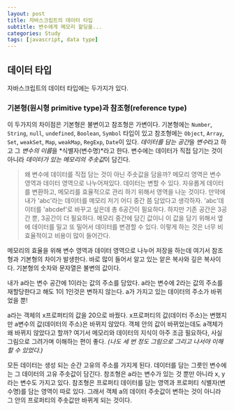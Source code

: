 ```yaml
---
layout: post
title: 자바스크립트의 데이터 타입
subtitle: 변수에게 메모리 할딩을...
categories: Study
tags: [javascript, data type]
---
```


## 데이터 타입

자바스크립트의 데이터 타입에는 두가지가 있다.

### 기본형(원시형 primitive type)과 참조형(reference type)

이 두가지의 차이점은 기본형은 불변이고 참조형은 가변이다.
기본형에는 `Number`, `String`, `null`, `undefined`, `Boolean`, `Symbol` 타입이 있고 참조형에는 `Object`, `Array`, `Set`, `weakSet`, `Map`, `weakMap`, `RegExp`, `Date`이 있다.
*데이터를 담는 공간*을 *변수*라고 하고 그 *변수의 이름*을 *식별자(변수명)*라고 한다. 변수에는 데이터가 직접 담기는 것이 아니라 *데이터가 있는 메모리의 주솟값*이 담긴다.

> 왜 변수에 데이터를 직접 담는 것이 아닌 주솟값을 담을까?
> 메모리 영역은 변수 영역과 데이터 영역으로 나누어져있다. 데이터는 변할 수 있다. 자유롭게 데이터를 변환하고, 메모리를 효율적으로 관리 하기 위해서 영역을 나눈 것이다. 만약에 내가 'abc'라는 데이터를 메모리 저기 어디 중간 쯤 담았다고 생각하자. 'abc'데이터를 'abcdef'로 바꾸고 싶은데 총 6공간이 필요하다. 하지만 기존 공간은 3공간 뿐, 3공간이 더 필요하다. 메모리 중간에 담긴 값이니 이 값을 담기 위해서 옆에 데이터를 밀고 또 밀어서 데이터를 변경할 수 있다. 이렇게 하는 것은 너무 비효율적이고 비용이 많이 들어간다.

메모리의 효율을 위해 변수 영역과 데이터 영역으로 나누어 저장을 하는데 여기서 참조형과 기본형의 차이가 발생한다. 바로 많이 들어서 알고 있는 앝은 복사와 깊은 복사이다. 기본형의 숫자와 문자열은 불변의 값이다.

<script src="https://gist.github.com/eunjin0212/d1f8373b84da1e53ede0ff03377566c8.js"></script>

내가 a라는 변수 공간에 1이라는 값의 주소를 담았다. a라는 변수에 2라는 값의 주소를 재할당한다고 해도 1이 1인것은 변하지 않는다. a가 가지고 있는 데이터의 주소가 바뀌었을 뿐!

<script src="https://gist.github.com/eunjin0212/e52eadcf3ec7bb63d07f9e34b2852e70.js"></script>

a라는 객체의 x프로퍼티의 값을 20으로 바꿨다. x프로퍼티의 값(데이터 주소)는 변했지만 a변수의 값(데이터의 주소)은 바뀌지 않았다. 객체 안의 값이 바뀌었는데도 a객체가 왜 바뀌지 않았다고 할까? 여기서 메모리와 데이터의 지식이 아주 조금 필요하다, 사실 그림으로 그려가며 이해하는 편이 좋다. *(나도 세 번 정도 그림으로 그리고 나서야 이해할 수 있었다.)*

모든 데이터는 생성 되는 순간 고유의 주소를 가지게 된다. 데이터를 담는 그릇인 변수에는 그 데이터의 고유 주솟값이 담긴다. 참조형은 a라는 변수가 있는 것 뿐만 아니라 x, y라는 변수도 가지고 있다. 참조형은 프로퍼티 데이터를 담는 영역과 프로퍼티 식별자(변수명)를 담는 영역이 따로 있다. 그래서 객체 a의 데이터 주솟값이 변하는 것이 아니라 그 안의 프로퍼티의 주솟값만 바뀌게 되는 것이다.

<script src="https://gist.github.com/eunjin0212/b55e8a459db882cc83d27097a38c6c11.js"></script>

